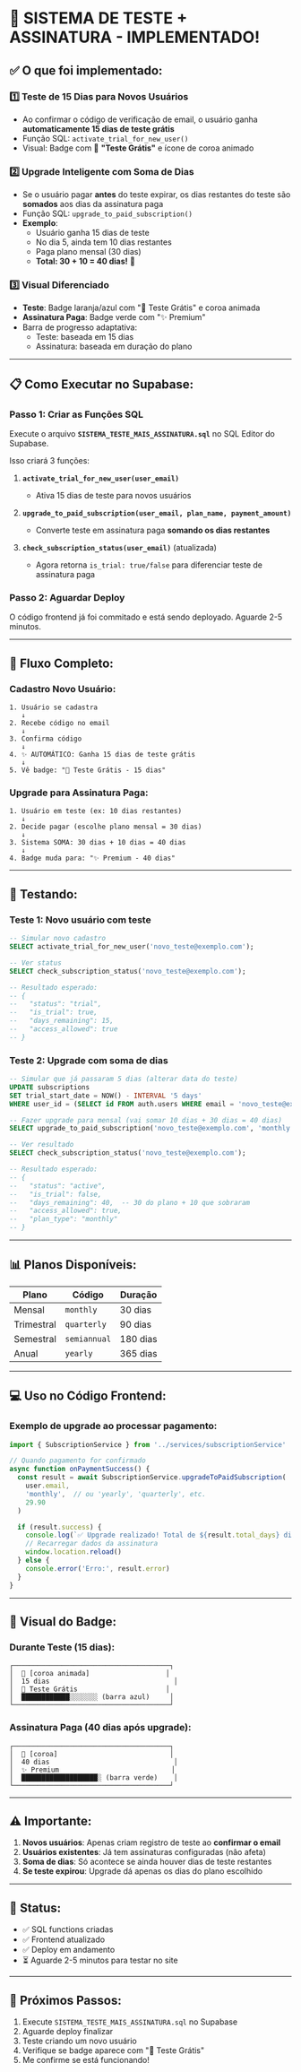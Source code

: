 # 🎉 SISTEMA DE TESTE + ASSINATURA - IMPLEMENTADO!

## ✅ O que foi implementado:

### 1️⃣ **Teste de 15 Dias para Novos Usuários**
- Ao confirmar o código de verificação de email, o usuário ganha **automaticamente 15 dias de teste grátis**
- Função SQL: `activate_trial_for_new_user()`
- Visual: Badge com 🎁 **"Teste Grátis"** e ícone de coroa animado

### 2️⃣ **Upgrade Inteligente com Soma de Dias**
- Se o usuário pagar **antes** do teste expirar, os dias restantes do teste são **somados** aos dias da assinatura paga
- Função SQL: `upgrade_to_paid_subscription()`
- **Exemplo**: 
  - Usuário ganha 15 dias de teste
  - No dia 5, ainda tem 10 dias restantes
  - Paga plano mensal (30 dias)
  - **Total: 30 + 10 = 40 dias!** 🎉

### 3️⃣ **Visual Diferenciado**
- **Teste**: Badge laranja/azul com "🎁 Teste Grátis" e coroa animada
- **Assinatura Paga**: Badge verde com "✨ Premium"
- Barra de progresso adaptativa:
  - Teste: baseada em 15 dias
  - Assinatura: baseada em duração do plano

---

## 📋 Como Executar no Supabase:

### Passo 1: Criar as Funções SQL

Execute o arquivo **`SISTEMA_TESTE_MAIS_ASSINATURA.sql`** no SQL Editor do Supabase.

Isso criará 3 funções:

1. **`activate_trial_for_new_user(user_email)`**
   - Ativa 15 dias de teste para novos usuários
   
2. **`upgrade_to_paid_subscription(user_email, plan_name, payment_amount)`**
   - Converte teste em assinatura paga **somando os dias restantes**
   
3. **`check_subscription_status(user_email)`** (atualizada)
   - Agora retorna `is_trial: true/false` para diferenciar teste de assinatura paga

### Passo 2: Aguardar Deploy

O código frontend já foi commitado e está sendo deployado. Aguarde 2-5 minutos.

---

## 🎯 Fluxo Completo:

### Cadastro Novo Usuário:

```
1. Usuário se cadastra
   ↓
2. Recebe código no email
   ↓
3. Confirma código
   ↓
4. ✨ AUTOMÁTICO: Ganha 15 dias de teste grátis
   ↓
5. Vê badge: "🎁 Teste Grátis - 15 dias"
```

### Upgrade para Assinatura Paga:

```
1. Usuário em teste (ex: 10 dias restantes)
   ↓
2. Decide pagar (escolhe plano mensal = 30 dias)
   ↓
3. Sistema SOMA: 30 dias + 10 dias = 40 dias
   ↓
4. Badge muda para: "✨ Premium - 40 dias"
```

---

## 🧪 Testando:

### Teste 1: Novo usuário com teste

```sql
-- Simular novo cadastro
SELECT activate_trial_for_new_user('novo_teste@exemplo.com');

-- Ver status
SELECT check_subscription_status('novo_teste@exemplo.com');

-- Resultado esperado:
-- {
--   "status": "trial",
--   "is_trial": true,
--   "days_remaining": 15,
--   "access_allowed": true
-- }
```

### Teste 2: Upgrade com soma de dias

```sql
-- Simular que já passaram 5 dias (alterar data do teste)
UPDATE subscriptions 
SET trial_start_date = NOW() - INTERVAL '5 days'
WHERE user_id = (SELECT id FROM auth.users WHERE email = 'novo_teste@exemplo.com');

-- Fazer upgrade para mensal (vai somar 10 dias + 30 dias = 40 dias)
SELECT upgrade_to_paid_subscription('novo_teste@exemplo.com', 'monthly', 29.90);

-- Ver resultado
SELECT check_subscription_status('novo_teste@exemplo.com');

-- Resultado esperado:
-- {
--   "status": "active",
--   "is_trial": false,
--   "days_remaining": 40,  -- 30 do plano + 10 que sobraram
--   "access_allowed": true,
--   "plan_type": "monthly"
-- }
```

---

## 📊 Planos Disponíveis:

| Plano        | Código        | Duração  |
|--------------|---------------|----------|
| Mensal       | `monthly`     | 30 dias  |
| Trimestral   | `quarterly`   | 90 dias  |
| Semestral    | `semiannual`  | 180 dias |
| Anual        | `yearly`      | 365 dias |

---

## 💻 Uso no Código Frontend:

### Exemplo de upgrade ao processar pagamento:

```typescript
import { SubscriptionService } from '../services/subscriptionService'

// Quando pagamento for confirmado
async function onPaymentSuccess() {
  const result = await SubscriptionService.upgradeToPaidSubscription(
    user.email,
    'monthly',  // ou 'yearly', 'quarterly', etc.
    29.90
  )

  if (result.success) {
    console.log(`✅ Upgrade realizado! Total de ${result.total_days} dias`)
    // Recarregar dados da assinatura
    window.location.reload()
  } else {
    console.error('Erro:', result.error)
  }
}
```

---

## 🎨 Visual do Badge:

### Durante Teste (15 dias):
```
┌───────────────────────────────────────┐
│  👑 [coroa animada]                   │
│  15 dias                               │
│  🎁 Teste Grátis                      │
│  ████████████░░░░░░░ (barra azul)     │
└───────────────────────────────────────┘
```

### Assinatura Paga (40 dias após upgrade):
```
┌───────────────────────────────────────┐
│  👑 [coroa]                            │
│  40 dias                               │
│  ✨ Premium                            │
│  ███████████████████░ (barra verde)    │
└───────────────────────────────────────┘
```

---

## ⚠️ Importante:

1. **Novos usuários**: Apenas criam registro de teste ao **confirmar o email**
2. **Usuários existentes**: Já tem assinaturas configuradas (não afeta)
3. **Soma de dias**: Só acontece se ainda houver dias de teste restantes
4. **Se teste expirou**: Upgrade dá apenas os dias do plano escolhido

---

## 🚀 Status:

- ✅ SQL functions criadas
- ✅ Frontend atualizado
- ✅ Deploy em andamento
- ⏳ Aguarde 2-5 minutos para testar no site

---

## 📝 Próximos Passos:

1. Execute `SISTEMA_TESTE_MAIS_ASSINATURA.sql` no Supabase
2. Aguarde deploy finalizar
3. Teste criando um novo usuário
4. Verifique se badge aparece com "🎁 Teste Grátis"
5. Me confirme se está funcionando!
